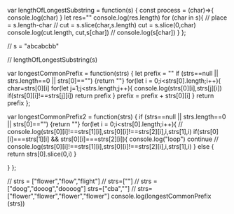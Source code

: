 var lengthOfLongestSubstring = function(s) {
const process = (char)=>{
console.log(char)
}
let res=""
console.log(res.length)
for (char in s){
// place = s.length-char
// cut = s.slice(char,s.length)
cut = s.slice(0,char)
console.log(cut.length, cut,s[char])
// console.log(s[char])
}
};

// s = "abcabcbb"

// lengthOfLongestSubstring(s)

var longestCommonPrefix = function(strs) {
let prefix = ""
if (strs==null || strs.length==0 || strs[0]=="") {return ""}
for(let i = 0;i<strs[0].length;i++){
char=strs[0][i]
for(let j=1;j<strs.length;j++){
console.log(strs[0][i],strs[j][i])
if(strs[0][i]!==strs[j][i]) return prefix
}
prefix = prefix + strs[0][i]
}
return prefix
};

var longestCommonPrefix2 = function(strs) {
if (strs==null || strs.length==0 || strs[0]=="") {return ""}
for(let i = 0;i<strs[0].length;i++){
// console.log(strs[0][i]!==strs[1][i],strs[0][i]!==strs[2][i],i,strs[1],i)
if(strs[0][i]===strs[1][i] && strs[0][i]===strs[2][i]){
console.log("loop")
continue
// console.log(strs[0][i]!==strs[1][i],strs[0][i]!==strs[2][i],i,strs[1],i)
}
else {
return strs[0].slice(0,i)
}

}
};

// strs = ["flower","flow","flight"]
// strs=[""]
// strs = ["doog","dooog","doooog"]
strs=["cba",""]
// strs=["flower","flower","flower","flower"]
console.log(longestCommonPrefix (strs))
